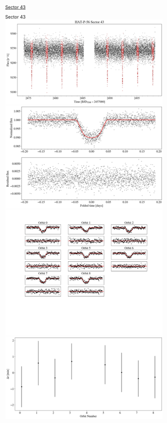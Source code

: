 [Sector 43](#sector43)

<a name = "sector43"></a>
Sector 43
![alt text](/tt/HAT-P-56_Sector_43/HAT-P-56_Sector_43_a_TimeSeries.png)
![alt text](/tt/HAT-P-56_Sector_43/HAT-P-56_Sector_43_b_FoldedLightCurve.png)
![alt text](/tt/HAT-P-56_Sector_43/HAT-P-56_Sector_43_b_IndividualTransitsWithFit.png)
![alt text](/tt/HAT-P-56_Sector_43/HAT-P-56_Sector_43_c_TimingResiduals.png)

